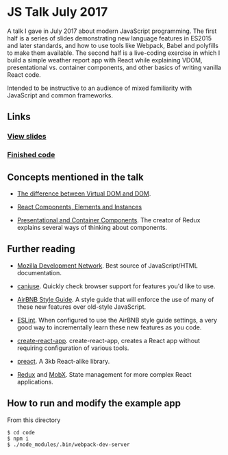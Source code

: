 # JS Talk July 2017

A talk I gave in July 2017 about modern JavaScript programming. The first half is a series of
slides demonstrating new language features in ES2015 and later standards, and how to use tools
like Webpack, Babel and polyfills to make them available. The second half is a live-coding
exercise in which I build a simple weather report app with React while explaining VDOM,
presentational vs. container components, and other basics of writing vanilla React code.

Intended to be instructive to an audience of mixed familiarity with JavaScript and common
frameworks.

## Links

### [View slides](https://rawgit.com/ioddly/js-talk-july-2017/master/slides/index.html#1)
### [Finished code](https://github.com/ioddly/js-talk-july-2017/blob/master/code/src/index.jsx)

## Concepts mentioned in the talk

- [The difference between Virtual DOM and DOM](http://reactkungfu.com/2015/10/the-difference-between-virtual-dom-and-dom/). 

- [React Components, Elements and Instances](https://facebook.github.io/react/blog/2015/12/18/react-components-elements-and-instances.html)

- [Presentational and Container Components](https://medium.com/@dan_abramov/smart-and-dumb-components-7ca2f9a7c7d0).
  The creator of Redux explains several ways of thinking about components.

## Further reading

- [Mozilla Development Network](https://developer.mozilla.org). Best source of JavaScript/HTML
  documentation.

- [caniuse](http://caniuse.com). Quickly check browser support for features you'd like to use.

- [AirBNB Style Guide](https://github.com/airbnb/javascript). A style guide that will enforce the
  use of many of these new features over old-style JavaScript.

- [ESLint](http://eslint.org/). When configured to use the AirBNB style guide settings, a very
  good way to incrementally learn these new features as you code.

- [create-react-app](https://github.com/facebookincubator/create-react-app). create-react-app, creates a React app
  without requiring configuration of various tools.

- [preact](https://github.com/developit/preact). A 3kb React-alike library.

- [Redux](http://redux.js.org/) and [MobX](https://github.com/mobxjs/mobx). State management for
  more complex React applications.

## How to run and modify the example app

From this directory

    $ cd code
    $ npm i
    $ ./node_modules/.bin/webpack-dev-server
